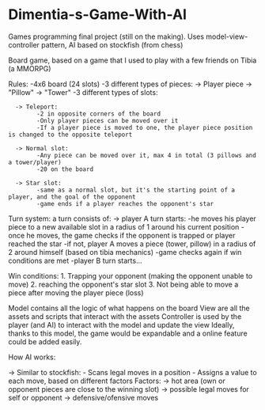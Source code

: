 # Dimentia-s-Game-With-AI
Games programming final project (still on the making). Uses model-view-controller pattern, AI based on stockfish (from chess)

Board game, based on a game that I used to play with a few friends on Tibia (a MMORPG)

Rules:
  -4x6 board (24 slots)
  -3 different types of pieces:
      -> Player piece
      -> "Pillow"
      -> "Tower"
  -3 different types of slots:
  
      -> Teleport:
            -2 in opposite corners of the board
            -Only player pieces can be moved over it
            -If a player piece is moved to one, the player piece position is changed to the opposite teleport
            
      -> Normal slot:
            -Any piece can be moved over it, max 4 in total (3 pillows and a tower/player)
            -20 on the board
            
      -> Star slot:
            -same as a normal slot, but it's the starting point of a player, and the goal of the opponent
            -game ends if a player reaches the opponent's star

Turn system:
    a turn consists of:
      -> player A turn starts:
          -he moves his player piece to a new available slot in a radius of 1 around his current position
          -once he moves, the game checks if the opponent is trapped or player reached the star
          -if not, player A moves a piece (tower, pillow) in a radius of 2 around himself (based on tibia mechanics)
          -game checks again if win conditions are met
          -player B turn starts...


Win conditions:
    1. Trapping your opponent (making the opponent unable to move)
    2. reaching the opponent's star slot
    3. Not being able to move a piece after moving the player piece (loss)


Model contains all the logic of what happens on the board
View are all the assets and scripts that interact with the assets
Controller is used by the player (and AI) to interact with the model and update the view
Ideally, thanks to this model, the game would be expandable and a online feature could be added easily.


How AI works:

-> Similar to stockfish: 
          - Scans legal moves in a position
          - Assigns a value to each move, based on different factors
              Factors:
                -> hot area (own or opponent pieces are close to the winning slot)
                -> possible legal moves for self or opponent
                -> defensive/ofensive moves
                
               
